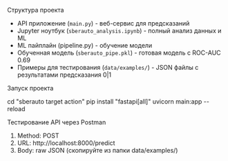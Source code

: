  Структура проекта

- API приложение (`main.py`) - веб-сервис для предсказаний
- Jupyter ноутбук (`sberauto_analysis.ipynb`) - полный анализ данных и ML
- ML пайплайн (pipeline.py) - обучение модели
- Обученная модель (`sberauto_pipe.pkl`) - готовая модель с ROC-AUC 0.69
- Примеры для тестирования (`data/examples/`) - JSON файлы с результатами предсказания 0|1  

 Запуск проекта

cd "sberauto target action"
pip install "fastapi[all]"
uvicorn main:app --reload


Тестирование API через Postman
1. Method: POST
2. URL: http://localhost:8000/predict
3. Body: raw JSON (скопируйте из папки data/examples/)